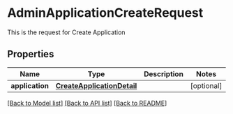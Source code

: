 # AdminApplicationCreateRequest

This is the request for Create Application
## Properties
Name | Type | Description | Notes
------------ | ------------- | ------------- | -------------
**application** | [**CreateApplicationDetail**](CreateApplicationDetail.md) |  | [optional] 

[[Back to Model list]](../README.md#documentation-for-models) [[Back to API list]](../README.md#documentation-for-api-endpoints) [[Back to README]](../README.md)


